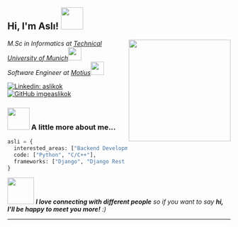 <h2> Hi, I'm Aslı! <img src="https://media.giphy.com/media/mGcNjsfWAjY5AEZNw6/giphy.gif" width="50"></h2>
<img align='right' src="https://media.giphy.com/media/ieyl9zmCjO4b4t6qoY/giphy.gif" width="230">
<p><em>M.Sc in Informatics at <a href="https://www.tum.de/">Technical University of Munich</a><img src="https://media.giphy.com/media/fYSnHlufseco8Fh93Z/giphy.gif" width="30"></br>Software Engineer at <a href="https://motius.de/">Motius</a><img src="https://media.giphy.com/media/WUlplcMpOCEmTGBtBW/giphy.gif" width="30"> 
</em></p>

[![Linkedin: aslikok](https://img.shields.io/badge/aslikok-blue?style=plastic&logo=linkedin&labelColor=blue&link=https://www.linkedin.com/in/aslikok/)](https://www.linkedin.com/in/aslikok/)
[![GitHub imgeaslikok](https://img.shields.io/github/followers/imgeaslikok?label=follow&style=social)](https://github.com/imgeaslikok)


### <img src="https://media.giphy.com/media/VgCDAzcKvsR6OM0uWg/giphy.gif" width="50"> A little more about me...  

```python
asli = {
  interested_areas: ["Backend Development", "ML", "NLP", "DL", "CV"],
  code: ["Python", "C/C++"],
  frameworks: ["Django", "Django Rest Framework", "Graphene", "Scrapy"],
}
```

<img src="https://media.giphy.com/media/LnQjpWaON8nhr21vNW/giphy.gif" width="60"> <em><b>I love connecting with different people</b> so if you want to say <b>hi, I'll be happy to meet you more!</b> :)</em>

---
